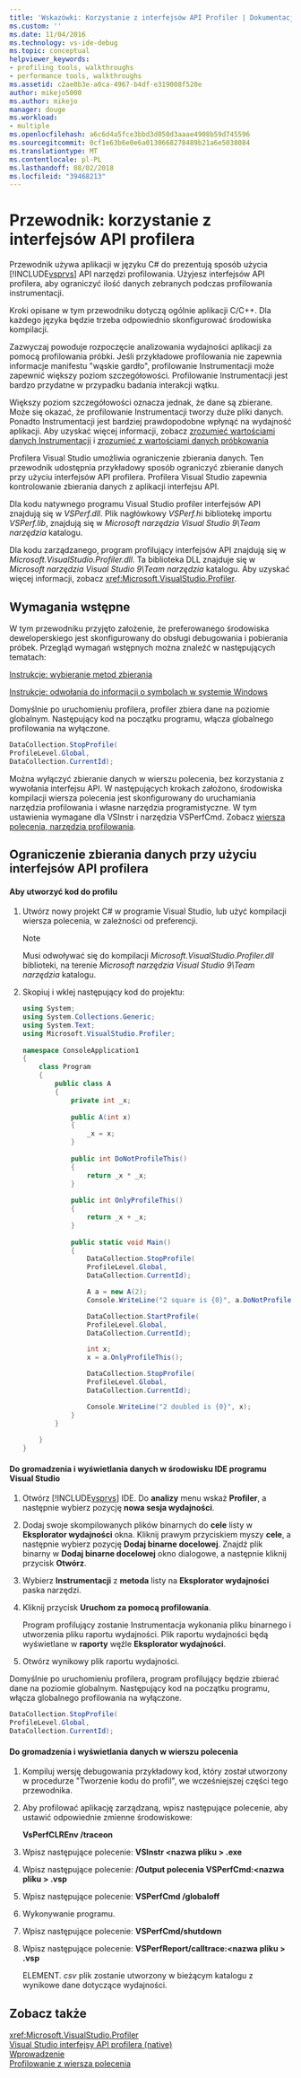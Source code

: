 ```yaml
---
title: 'Wskazówki: Korzystanie z interfejsów API Profiler | Dokumentacja firmy Microsoft'
ms.custom: ''
ms.date: 11/04/2016
ms.technology: vs-ide-debug
ms.topic: conceptual
helpviewer_keywords:
- profiling tools, walkthroughs
- performance tools, walkthroughs
ms.assetid: c2ae0b3e-a0ca-4967-b4df-e319008f520e
author: mikejo5000
ms.author: mikejo
manager: douge
ms.workload:
- multiple
ms.openlocfilehash: a6c6d4a5fce3bbd3d050d3aaae4908b59d745596
ms.sourcegitcommit: 0cf1e63b6e0e6a0130668278489b21a6e5038084
ms.translationtype: MT
ms.contentlocale: pl-PL
ms.lasthandoff: 08/02/2018
ms.locfileid: "39468213"
---
```

# <a name="walkthrough-using-profiler-apis"></a>Przewodnik: korzystanie z interfejsów API profilera

Przewodnik używa aplikacji w języku C# do prezentują sposób użycia [!INCLUDE[vsprvs](../code-quality/includes/vsprvs_md.md)] API narzędzi profilowania. Użyjesz interfejsów API profilera, aby ograniczyć ilość danych zebranych podczas profilowania instrumentacji.  
  
 Kroki opisane w tym przewodniku dotyczą ogólnie aplikacji C/C++. Dla każdego języka będzie trzeba odpowiednio skonfigurować środowiska kompilacji.  
  
 Zazwyczaj powoduje rozpoczęcie analizowania wydajności aplikacji za pomocą profilowania próbki. Jeśli przykładowe profilowania nie zapewnia informacje manifestu "wąskie gardło", profilowanie Instrumentacji może zapewnić większy poziom szczegółowości. Profilowanie Instrumentacji jest bardzo przydatne w przypadku badania interakcji wątku.  
  
 Większy poziom szczegółowości oznacza jednak, że dane są zbierane. Może się okazać, że profilowanie Instrumentacji tworzy duże pliki danych. Ponadto Instrumentacji jest bardziej prawdopodobne wpłynąć na wydajność aplikacji. Aby uzyskać więcej informacji, zobacz [zrozumieć wartościami danych Instrumentacji](../profiling/understanding-instrumentation-data-values.md) i [zrozumieć z wartościami danych próbkowania](../profiling/understanding-sampling-data-values.md)  
  
 Profilera Visual Studio umożliwia ograniczenie zbierania danych. Ten przewodnik udostępnia przykładowy sposób ograniczyć zbieranie danych przy użyciu interfejsów API profilera. Profilera Visual Studio zapewnia kontrolowanie zbierania danych z aplikacji interfejsu API.  
  
 Dla kodu natywnego programu Visual Studio profiler interfejsów API znajdują się w *VSPerf.dll*. Plik nagłówkowy *VSPerf.h*i bibliotekę importu *VSPerf.lib*, znajdują się w *Microsoft narzędzia Visual Studio 9\Team narzędzia* katalogu.  
  
 Dla kodu zarządzanego, program profilujący interfejsów API znajdują się w *Microsoft.VisualStudio.Profiler.dll*. Ta biblioteka DLL znajduje się w *Microsoft narzędzia Visual Studio 9\Team narzędzia* katalogu. Aby uzyskać więcej informacji, zobacz <xref:Microsoft.VisualStudio.Profiler>.  
  
## <a name="prerequisites"></a>Wymagania wstępne  
 W tym przewodniku przyjęto założenie, że preferowanego środowiska deweloperskiego jest skonfigurowany do obsługi debugowania i pobierania próbek. Przegląd wymagań wstępnych można znaleźć w następujących tematach:  
  
 [Instrukcje: wybieranie metod zbierania](../profiling/how-to-choose-collection-methods.md)  
  
 [Instrukcje: odwołania do informacji o symbolach w systemie Windows](../profiling/how-to-reference-windows-symbol-information.md)  
  
 Domyślnie po uruchomieniu profilera, profiler zbiera dane na poziomie globalnym. Następujący kod na początku programu, włącza globalnego profilowania na wyłączone.  
  
```csharp  
DataCollection.StopProfile(  
ProfileLevel.Global,  
DataCollection.CurrentId);  
```  
  
 Można wyłączyć zbieranie danych w wierszu polecenia, bez korzystania z wywołania interfejsu API. W następujących krokach założono, środowiska kompilacji wiersza polecenia jest skonfigurowany do uruchamiania narzędzia profilowania i własne narzędzia programistyczne. W tym ustawienia wymagane dla VSInstr i narzędzia VSPerfCmd. Zobacz [wiersza polecenia, narzędzia profilowania](../profiling/using-the-profiling-tools-from-the-command-line.md).  
  
## <a name="limit-data-collection-using-profiler-apis"></a>Ograniczenie zbierania danych przy użyciu interfejsów API profilera  
  
#### <a name="to-create-the-code-to-profile"></a>Aby utworzyć kod do profilu  
  
1.  Utwórz nowy projekt C# w programie Visual Studio, lub użyć kompilacji wiersza polecenia, w zależności od preferencji.  
  
    > [!NOTE]
    >  Musi odwoływać się do kompilacji *Microsoft.VisualStudio.Profiler.dll* biblioteki, na terenie *Microsoft narzędzia Visual Studio 9\Team narzędzia* katalogu.  
  
2.  Skopiuj i wklej następujący kod do projektu:  
  
    ```csharp  
    using System;  
    using System.Collections.Generic;  
    using System.Text;  
    using Microsoft.VisualStudio.Profiler;  
  
    namespace ConsoleApplication1  
    {  
        class Program  
        {  
            public class A  
            {  
                private int _x;  
  
                public A(int x)  
                {  
                    _x = x;  
                }  
  
                public int DoNotProfileThis()  
                {  
                    return _x * _x;  
                }  
  
                public int OnlyProfileThis()  
                {  
                    return _x + _x;  
                }  
  
                public static void Main()  
                {  
                    DataCollection.StopProfile(  
                    ProfileLevel.Global,  
                    DataCollection.CurrentId); 

                    A a = new A(2);  
                    Console.WriteLine("2 square is {0}", a.DoNotProfileThis()); 

                    DataCollection.StartProfile(  
                    ProfileLevel.Global,  
                    DataCollection.CurrentId);

                    int x;  
                    x = a.OnlyProfileThis();  

                    DataCollection.StopProfile(  
                    ProfileLevel.Global,   
                    DataCollection.CurrentId);  

                    Console.WriteLine("2 doubled is {0}", x);  
                }  
            }  
  
        }  
    }  
    ```  
  
#### <a name="to-collect-and-view-data-in-the-visual-studio-ide"></a>Do gromadzenia i wyświetlania danych w środowisku IDE programu Visual Studio  
  
1.  Otwórz [!INCLUDE[vsprvs](../code-quality/includes/vsprvs_md.md)] IDE. Do **analizy** menu wskaż **Profiler**, a następnie wybierz pozycję **nowa sesja wydajności**.  
  
2.  Dodaj swoje skompilowanych plików binarnych do **cele** listy w **Eksplorator wydajności** okna. Kliknij prawym przyciskiem myszy **cele**, a następnie wybierz pozycję **Dodaj binarne docelowej**. Znajdź plik binarny w **Dodaj binarne docelowej** okno dialogowe, a następnie kliknij przycisk **Otwórz**.  
  
3.  Wybierz **Instrumentacji** z **metoda** listy na **Eksplorator wydajności** paska narzędzi.  
  
4.  Kliknij przycisk **Uruchom za pomocą profilowania**.  
  
     Program profilujący zostanie Instrumentacja wykonania pliku binarnego i utworzenia pliku raportu wydajności. Plik raportu wydajności będą wyświetlane w **raporty** węźle **Eksplorator wydajności**.  
  
5.  Otwórz wynikowy plik raportu wydajności.  
  
 Domyślnie po uruchomieniu profilera, program profilujący będzie zbierać dane na poziomie globalnym. Następujący kod na początku programu, włącza globalnego profilowania na wyłączone.  
  
```csharp  
DataCollection.StopProfile(  
ProfileLevel.Global,  
DataCollection.CurrentId);  
```  
  
#### <a name="to-collect-and-view-data-at-the-command-line"></a>Do gromadzenia i wyświetlania danych w wierszu polecenia  
  
1.  Kompiluj wersję debugowania przykładowy kod, który został utworzony w procedurze "Tworzenie kodu do profil", we wcześniejszej części tego przewodnika.  
  
2.  Aby profilować aplikację zarządzaną, wpisz następujące polecenie, aby ustawić odpowiednie zmienne środowiskowe:  
  
     **VsPerfCLREnv /traceon**  
  
3.  Wpisz następujące polecenie: **VSInstr \<nazwa pliku > .exe**  
  
4.  Wpisz następujące polecenie: **/Output polecenia VSPerfCmd:\<nazwa pliku > .vsp**  
  
5.  Wpisz następujące polecenie: **VSPerfCmd /globaloff**  
  
6.  Wykonywanie programu.  
  
7.  Wpisz następujące polecenie: **VSPerfCmd/shutdown**  
  
8.  Wpisz następujące polecenie: **VSPerfReport/calltrace:\<nazwa pliku > .vsp**  
  
     ELEMENT. *csv* plik zostanie utworzony w bieżącym katalogu z wynikowe dane dotyczące wydajności.  
  
## <a name="see-also"></a>Zobacz także  
 <xref:Microsoft.VisualStudio.Profiler>   
 [Visual Studio interfejsy API profilera (native)](../profiling/visual-studio-profiler-api-reference-native.md)   
 [Wprowadzenie](../profiling/getting-started-with-performance-tools.md)   
 [Profilowanie z wiersza polecenia](../profiling/using-the-profiling-tools-from-the-command-line.md)
